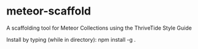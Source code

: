 # meteor-scaffold
A scaffolding tool for Meteor Collections using the ThriveTide Style Guide

Install by typing (while in directory):
    npm install -g .
